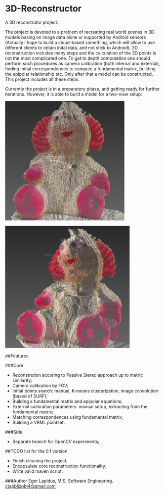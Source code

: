 # 3D-Reconstructor
A 3D reconstrutor project. 

The project is devoted to a problem of recreating real world scenes in 3D models basing on image data alone or supported by Android sensors (Actually I hope to build a cloud-based something, which will allow to use different clients to obtain inital data, and not stick to Android). 3D reconstruction includes many steps and the calculation of the 3D points is not the most complicated one. To get to depth computation one should perform such procedures as camera calibration (both internal and external), finding initial correspondences to compute a fundamental matrix, building the epipolar relationship etc. Only after that a model can be constructed. This project includes all these steps.  

Currently the project is in a preparatory phase, and getting ready for further iterations. However, it is able to build a model for a two-view setup:  

![alt text](Examples/sheep_front.png "Front view of the sheep")

![alt text](Examples/sheep_rotated.png "Rotated view of the sheep")


##Features 

###Core

- Reconstrution accoring to Passive Stereo approach up to metric similarity; 
- Camera calibration by FOV;
- Initial points search: manual, K-means clusterization, image convolution (based of SURF); 
- Building a fundamental matrix and epipolar equations; 
- External calibration parameters: manual setup, extracting from the fundamental matrix;
- Matching correspondences using fundamental matrix;
- Building a VRML pointset.

###Side
- Separate branch for OpenCV experiments; 

##TODO list for the 0.1 version
- Finish cleaning the project; 
- Encapsulate core reconstruction functionality; 
- Write valid maven script.

###Author
Egor Lapidus, M.S. Software Engineering. ctapblixpbl4@gmail.com
